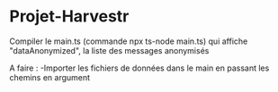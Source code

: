 # Projet-Harvestr
Compiler le main.ts (commande npx ts-node main.ts) qui affiche "dataAnonymized", la liste des messages anonymisés


A faire : 
-Importer les fichiers de données dans le main en passant les chemins en argument
